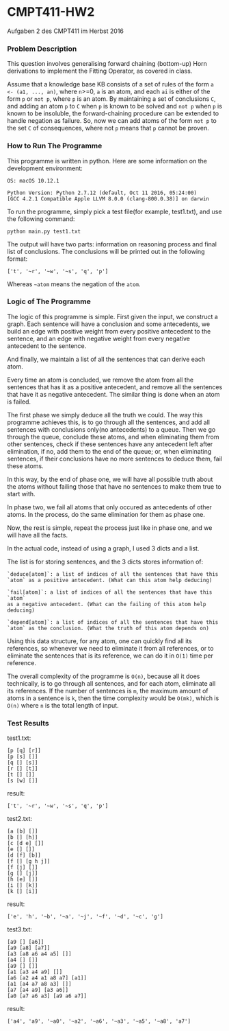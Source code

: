 # CMPT411-HW2
Aufgaben 2 des CMPT411 im Herbst 2016

### Problem Description

This question involves generalising forward chaining (bottom-up) Horn
derivations to implement the Fitting Operator, as covered in class.

Assume that a knowledge base KB consists of a set of rules of the form `a <-
(a1, ..., an)`, where `n`>=0, `a` is an atom, and each `ai` is either of the
form `p` or `not p`, where `p` is an atom. By maintaining a set of conclusions
`C`, and adding an atom `p` to `C` when `p` is known to be solved and `not p`
when `p` is known to be insoluble, the forward-chaining procedure can be
extended to handle negation as failure. So, now we can add atoms of the form
`not p` to the set `C` of consequences, where not `p` means that `p` cannot be
proven.

### How to Run The Programme

This programme is written in python. Here are some information on the
development environment:

    OS: macOS 10.12.1

    Python Version: Python 2.7.12 (default, Oct 11 2016, 05:24:00)
    [GCC 4.2.1 Compatible Apple LLVM 8.0.0 (clang-800.0.38)] on darwin

To run the programme, simply pick a test file(for example, test1.txt), and use
the following command:

    python main.py test1.txt

The output will have two parts: information on reasoning process and final list
of conclusions. The conclusions will be printed out in the following format:

    ['t', '~r', '~w', '~s', 'q', 'p']

Whereas `~atom` means the negation of the `atom`.

### Logic of The Programme

The logic of this programme is simple. First given the input, we construct a
graph. Each sentence will have a conclusion and some antecedents, we build an
edge with positive weight from every positive antecedent to the sentence, and
an edge with negative weight from every negative antecedent to the sentence.

And finally, we maintain a list of all the sentences that can derive each atom.

Every time an atom is concluded, we remove the atom from all the sentences
that has it as a positive antecedent, and remove all the sentences that have it
as negative antecedent. The similar thing is done when an atom is failed.

The first phase we simply deduce all the truth we could. The way this programme
achieves this, is to go through all the sentences, and add all sentences with
conclusions only(no antecedents) to a queue. Then we go through the queue,
conclude these atoms, and when eliminating them from other sentences, check if
these sentences have any antecedent left after elimination, if no, add them to
the end of the queue; or, when eliminating sentences, if their conclusions have
no more sentences to deduce them, fail these atoms.

In this way, by the end of phase one, we will have all possible truth about the
atoms without failing those that have no sentences to make them true to start
with.

In phase two, we fail all atoms that only occured as antecedents of other
atoms. In the process, do the same elimination for them as phase one.

Now, the rest is simple, repeat the process just like in phase one, and we will
have all the facts.

In the actual code, instead of using a graph, I used 3 dicts and a list.

The list is for storing sentences, and the 3 dicts stores information of:

    `deduce[atom]`: a list of indices of all the sentences that have this
    `atom` as a positive antecedent. (What can this atom help deducing)

    `fail[atom]`: a list of indices of all the sentences that have this `atom`
    as a negative antecedent. (What can the failing of this atom help deducing)

    `depend[atom]`: a list of indices of all the sentences that have this
    `atom` as the conclusion. (What the truth of this atom depends on)

Using this data structure, for any atom, one can quickly find all its
references, so whenever we need to eliminate it from all references, or to
eliminate the sentences that is its reference, we can do it in `O(1)` time per
reference.

The overall complexity of the programme is `O(n)`, because all it does
technically, is to go through all sentences, and for each atom, eliminate all
its references. If the number of sentences is `m`, the maximum amount of atoms
in a sentence is `k`, then the time complexity would be `O(mk)`, which is
`O(n)` where `n` is the total length of input.

### Test Results

test1.txt:

    [p [q] [r]]
    [p [s] []]
    [q [] [s]]
    [r [] [t]]
    [t [] []]
    [s [w] []]

result:

    ['t', '~r', '~w', '~s', 'q', 'p']

test2.txt:

    [a [b] []]
    [b [] [h]]
    [c [d e] []]
    [e [] []]
    [d [f] [b]]
    [f [] [g h j]]
    [f [j] []]
    [g [] [j]]
    [h [e] []]
    [i [] [k]]
    [k [] [i]]

result:

    ['e', 'h', '~b', '~a', '~j', '~f', '~d', '~c', 'g']

test3.txt:

    [a9 [] [a6]]
    [a9 [a8] [a7]]
    [a3 [a8 a6 a4 a5] []]
    [a4 [] []]
    [a9 [] []]
    [a1 [a3 a4 a9] []]
    [a6 [a2 a4 a1 a8 a7] [a1]]
    [a1 [a4 a7 a8 a3] []]
    [a7 [a4 a9] [a3 a6]]
    [a0 [a7 a6 a3] [a9 a6 a7]]

result:

    ['a4', 'a9', '~a0', '~a2', '~a6', '~a3', '~a5', '~a8', 'a7']
